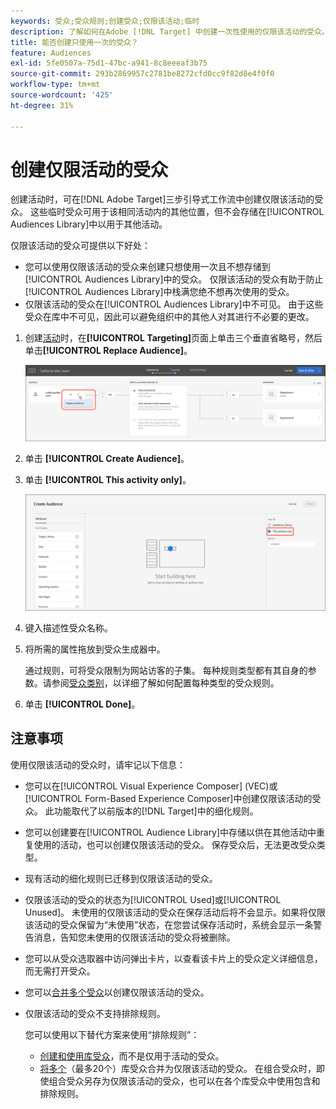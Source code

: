 ```yaml
---
keywords: 受众;受众规则;创建受众;仅限该活动;临时
description: 了解如何在Adobe [!DNL Target] 中创建一次性使用的仅限该活动的受众。
title: 能否创建只使用一次的受众？
feature: Audiences
exl-id: 5fe0507a-75d1-47bc-a941-8c8eeeaf3b75
source-git-commit: 293b2869957c2781be8272cfd0cc9f82d8e4f0f0
workflow-type: tm+mt
source-wordcount: '425'
ht-degree: 31%

---
```


# 创建仅限活动的受众

创建活动时，可在[!DNL Adobe Target]三步引导式工作流中创建仅限该活动的受众。 这些临时受众可用于该相同活动内的其他位置，但不会存储在[!UICONTROL Audiences Library]中以用于其他活动。

仅限该活动的受众可提供以下好处：

* 您可以使用仅限该活动的受众来创建只想使用一次且不想存储到[!UICONTROL Audiences Library]中的受众。 仅限该活动的受众有助于防止[!UICONTROL Audiences Library]中栈满您绝不想再次使用的受众。
* 仅限该活动的受众在[!UICONTROL Audiences Library]中不可见。 由于这些受众在库中不可见，因此可以避免组织中的其他人对其进行不必要的更改。

1. 创建[活动](/help/main/c-activities/activities.md#concept_D317A95A1AB54674BA7AB65C7985BA03)时，在&#x200B;**[!UICONTROL Targeting]**&#x200B;页面上单击三个垂直省略号，然后单击&#x200B;**[!UICONTROL Replace Audience]**。

   ![步骤结果](assets/edit_audience.png)

1. 单击 **[!UICONTROL Create Audience]**。

1. 单击 **[!UICONTROL This activity only]**。

   ![仅用于活动的审核图像](assets/activity-only-aud.png)

1. 键入描述性受众名称。
1. 将所需的属性拖放到受众生成器中。

   通过规则，可将受众限制为网站访客的子集。 每种规则类型都有其自身的参数。请参阅[受众类别](/help/main/c-target/c-audiences/c-target-rules/target-rules.md#concept_E3A77E42F1644503A829B5107B20880D)，以详细了解如何配置每种类型的受众规则。

1. 单击 **[!UICONTROL Done]**。

## 注意事项

使用仅限该活动的受众时，请牢记以下信息：

* 您可以在[!UICONTROL Visual Experience Composer] (VEC)或[!UICONTROL Form-Based Experience Composer]中创建仅限该活动的受众。 此功能取代了以前版本的[!DNL Target]中的细化规则。
* 您可以创建要在[!UICONTROL Audience Library]中存储以供在其他活动中重复使用的活动，也可以创建仅限该活动的受众。 保存受众后，无法更改受众类型。
* 现有活动的细化规则已迁移到仅限该活动的受众。
* 仅限该活动的受众的状态为[!UICONTROL Used]或[!UICONTROL Unused]。 未使用的仅限该活动的受众在保存活动后将不会显示。如果将仅限该活动的受众保留为“未使用”状态，在您尝试保存活动时，系统会显示一条警告消息，告知您未使用的仅限该活动的受众将被删除。
* 您可以从受众选取器中访问弹出卡片，以查看该卡片上的受众定义详细信息，而无需打开受众。
* 您可以[合并多个受众](/help/main/c-target/combining-multiple-audiences.md#concept_A7386F1EA4394BD2AB72399C225981E5)以创建仅限该活动的受众。
* 仅限该活动的受众不支持排除规则。

  您可以使用以下替代方案来使用“排除规则”：

   * [创建和使用库受众](/help/main/c-target/c-audiences/create-audience.md)，而不是仅用于活动的受众。
   * [将多个](/help/main/c-target/combining-multiple-audiences.md#concept_A7386F1EA4394BD2AB72399C225981E5)（最多20个）库受众合并为仅限该活动的受众。 在组合受众时，即使组合受众另存为仅限该活动的受众，也可以在各个库受众中使用包含和排除规则。
